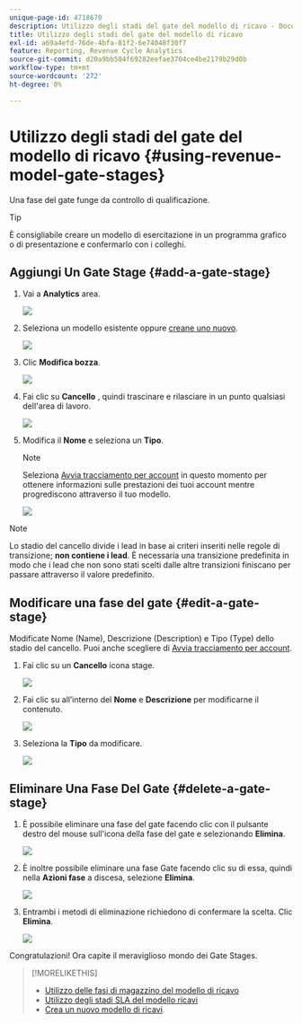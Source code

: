 ```yaml
---
unique-page-id: 4718670
description: Utilizzo degli stadi del gate del modello di ricavo - Documentazione di Marketo - Documentazione del prodotto
title: Utilizzo degli stadi del gate del modello di ricavo
exl-id: a69a4efd-76de-4bfa-81f2-6e74048f30f7
feature: Reporting, Revenue Cycle Analytics
source-git-commit: d20a9bb584f69282eefae3704ce4be2179b29d0b
workflow-type: tm+mt
source-wordcount: '272'
ht-degree: 0%

---
```


# Utilizzo degli stadi del gate del modello di ricavo {#using-revenue-model-gate-stages}

Una fase del gate funge da controllo di qualificazione.

>[!TIP]
>
>È consigliabile creare un modello di esercitazione in un programma grafico o di presentazione e confermarlo con i colleghi.

## Aggiungi Un Gate Stage {#add-a-gate-stage}

1. Vai a **Analytics** area.

   ![](assets/image2015-4-27-23-3a27-3a43.png)

1. Seleziona un modello esistente oppure [creane uno nuovo](/help/marketo/product-docs/reporting/revenue-cycle-analytics/revenue-cycle-models/create-a-new-revenue-model.md).

   ![](assets/image2015-4-27-15-3a6-3a30.png)

1. Clic **Modifica bozza**.

   ![](assets/image2015-4-27-12-3a10-3a49.png)

1. Fai clic su **Cancello** , quindi trascinare e rilasciare in un punto qualsiasi dell&#39;area di lavoro.

   ![](assets/image2015-4-27-16-3a54-3a19.png)

1. Modifica il **Nome** e seleziona un **Tipo**.

   >[!NOTE]
   >
   >Seleziona [Avvia tracciamento per account](/help/marketo/product-docs/reporting/revenue-cycle-analytics/revenue-cycle-models/start-tracking-by-account-in-the-revenue-modeler.md) in questo momento per ottenere informazioni sulle prestazioni dei tuoi account mentre progrediscono attraverso il tuo modello.

   ![](assets/image2015-4-28-12-3a1-3a7.png)

>[!NOTE]
>
>Lo stadio del cancello divide i lead in base ai criteri inseriti nelle regole di transizione; **non contiene i lead**. È necessaria una transizione predefinita in modo che i lead che non sono stati scelti dalle altre transizioni finiscano per passare attraverso il valore predefinito.

## Modificare una fase del gate {#edit-a-gate-stage}

Modificate Nome (Name), Descrizione (Description) e Tipo (Type) dello stadio del cancello. Puoi anche scegliere di [Avvia tracciamento per account](/help/marketo/product-docs/reporting/revenue-cycle-analytics/revenue-cycle-models/start-tracking-by-account-in-the-revenue-modeler.md).

1. Fai clic su un **Cancello** icona stage.

   ![](assets/image2015-4-27-17-3a11-3a41.png)

1. Fai clic su all’interno del **Nome** e **Descrizione** per modificarne il contenuto.

   ![](assets/image2015-4-28-12-3a17-3a22.png)

1. Seleziona la **Tipo** da modificare.

   ![](assets/image2015-4-27-17-3a14-3a7.png)

## Eliminare Una Fase Del Gate {#delete-a-gate-stage}

1. È possibile eliminare una fase del gate facendo clic con il pulsante destro del mouse sull&#39;icona della fase del gate e selezionando **Elimina**.

   ![](assets/image2015-4-28-12-3a30-3a19.png)

1. È inoltre possibile eliminare una fase Gate facendo clic su di essa, quindi nella **Azioni fase** a discesa, selezione **Elimina**.

   ![](assets/image2015-4-28-12-3a56-3a28.png)

1. Entrambi i metodi di eliminazione richiedono di confermare la scelta. Clic **Elimina**.

   ![](assets/image2015-4-28-12-3a52-3a22.png)

Congratulazioni! Ora capite il meraviglioso mondo dei Gate Stages.

>[!MORELIKETHIS]
>
>* [Utilizzo delle fasi di magazzino del modello di ricavo](/help/marketo/product-docs/reporting/revenue-cycle-analytics/revenue-cycle-models/using-revenue-model-inventory-stages.md)
>* [Utilizzo degli stadi SLA del modello ricavi](/help/marketo/product-docs/reporting/revenue-cycle-analytics/revenue-cycle-models/using-revenue-model-sla-stages.md)
>* [Crea un nuovo modello di ricavi](/help/marketo/product-docs/reporting/revenue-cycle-analytics/revenue-cycle-models/create-a-new-revenue-model.md).
